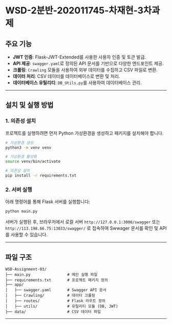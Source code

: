 
# WSD-2분반-202011745-차재현-3차과제


## 주요 기능
- **JWT 인증**: Flask-JWT-Extended를 사용한 사용자 인증 및 토큰 발급.
- **API 제공**: `swagger.yaml`로 정의된 API 문서를 기반으로 다양한 엔드포인트 제공.
- **크롤링**: `Crawling` 모듈을 사용하여 외부 데이터를 수집하고 CSV 파일로 변환.
- **데이터 처리**: CSV 데이터를 데이터베이스로 변환 및 처리.
- **데이터베이스 유틸리티**: `DB_Utils.py`를 사용하여 데이터베이스 관리.

---

## 설치 및 실행 방법

### 1. 의존성 설치
프로젝트를 실행하려면 먼저 Python 가상환경을 생성하고 패키지를 설치해야 합니다.

```bash
# 가상환경 생성
python3 -m venv venv

# 가상환경 활성화
source venv/bin/activate

# 의존성 설치
pip install -r requirements.txt
```

### 2. 서버 실행
아래 명령어를 통해 Flask 서버를 실행합니다:

```bash
python main.py
```

서버가 실행된 후, 브라우저에서 로컬 서버 `http://127.0.0.1:3000/swagger` 또는 `http://113.198.66.75:13033/swagger/` 로 접속하여 Swwager 문서를 확인 및 API를 사용할 수 있습니다.


---
## 파일 구조
```
WSD-Assignment-03/
├── main.py                # 메인 실행 파일
├── requirements.txt       # 프로젝트 패키지 정의
├── app/
│   ├── swagger.yaml       # Swagger API 문서
│   ├── Crawling/          # 데이터 크롤링
│   ├── routes/            # Flask 라우트 정의
│   ├── utils/             # 유틸리티 모듈 (DB, JWT)
├── data/                  # CSV 데이터 파일
```

---